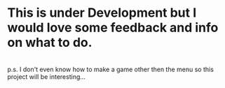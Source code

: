 # This is under Development but I would love some feedback and info on what to do.
</br>
p.s. I don't even know how to make a game other then the menu so this project will be interesting...
